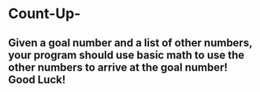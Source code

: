 # Count-Up-
Given a goal number and a list of other numbers, your program should use basic math to use the other numbers to arrive at the goal number! Good Luck!
--- 

